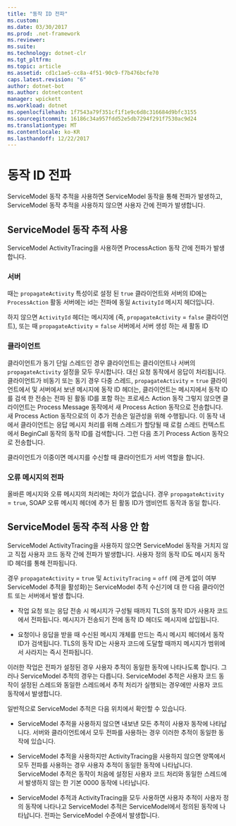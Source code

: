 ```yaml
---
title: "동작 ID 전파"
ms.custom: 
ms.date: 03/30/2017
ms.prod: .net-framework
ms.reviewer: 
ms.suite: 
ms.technology: dotnet-clr
ms.tgt_pltfrm: 
ms.topic: article
ms.assetid: cd1c1ae5-cc8a-4f51-90c9-f7b476bcfe70
caps.latest.revision: "6"
author: dotnet-bot
ms.author: dotnetcontent
manager: wpickett
ms.workload: dotnet
ms.openlocfilehash: 1f7543a79f351cf1f1e9c6d8c316684d9bfc3155
ms.sourcegitcommit: 16186c34a957fdd52e5db7294f291f7530ac9d24
ms.translationtype: MT
ms.contentlocale: ko-KR
ms.lasthandoff: 12/22/2017
---
```

# <a name="activity-id-propagation"></a>동작 ID 전파
ServiceModel 동작 추적을 사용하면 ServiceModel 동작을 통해 전파가 발생하고, ServiceModel 동작 추적을 사용하지 않으면 사용자 간에 전파가 발생합니다.  
  
## <a name="servicemodel-activity-tracing-is-enabled"></a>ServiceModel 동작 추적 사용  
 ServiceModel ActivityTracing을 사용하면 ProcessAction 동작 간에 전파가 발생합니다.  
  
### <a name="server"></a>서버  
 때는 `propagateActivity` 특성이로 설정 된 `true` 클라이언트와 서버의 ID에는 `ProcessAction` 활동 서버에는 id는 전파에 동일 `ActivityId` 메시지 헤더입니다.  
  
 하지 않으면 `ActivityId` 헤더는 메시지에 (즉, `propagateActivity` = `false` 클라이언트), 또는 때 `propagateActivity` = `false` 서버에서 서버 생성 하는 새 활동 ID  
  
### <a name="client"></a>클라이언트  
 클라이언트가 동기 단일 스레드인 경우 클라이언트는 클라이언트나 서버의 `propagateActivity` 설정을 모두 무시합니다. 대신 요청 동작에서 응답이 처리됩니다. 클라이언트가 비동기 또는 동기 경우 다중 스레드, `propagateActivity` = `true` 클라이언트에서 및 서버에서 보낸 메시지에 동작 ID 헤더는, 클라이언트는 메시지에서 동작 ID를 검색 한 전송는 전파 된 활동 ID를 포함 하는 프로세스 Action 동작 그렇지 않으면 클라이언트는 Process Message 동작에서 새 Process Action 동작으로 전송합니다. 새 Process Action 동작으로의 이 추가 전송은 일관성을 위해 수행됩니다. 이 동작 내에서 클라이언트는 응답 메시지 처리를 위해 스레드가 할당될 때 로컬 스레드 컨텍스트에서 BeginCall 동작의 동작 ID를 검색합니다. 그런 다음 초기 Process Action 동작으로 전송합니다.  
  
 클라이언트가 이중이면 메시지를 수신할 때 클라이언트가 서버 역할을 합니다.  
  
### <a name="propagation-in-fault-messages"></a>오류 메시지의 전파  
 올바른 메시지와 오류 메시지의 처리에는 차이가 없습니다. 경우 `propagateActivity` = `true`, SOAP 오류 메시지 헤더에 추가 된 활동 ID가 앰비언트 동작과 동일 합니다.  
  
## <a name="servicemodel-activity-tracing-is-disabled"></a>ServiceModel 동작 추적 사용 안 함  
 ServiceModel ActivityTracing을 사용하지 않으면 ServiceModel 동작을 거치지 않고 직접 사용자 코드 동작 간에 전파가 발생합니다. 사용자 정의 동작 ID도 메시지 동작 ID 헤더를 통해 전파됩니다.  
  
 경우 `propagateActivity` = `true` 및 `ActivityTracing` = `off` (에 관계 없이 여부 ServiceModel 추적을 활성화)는 ServiceModel 추적 수신기에 대 한 다음 클라이언트 또는 서버에서 발생 합니다.  
  
-   작업 요청 또는 응답 전송 시 메시지가 구성될 때까지 TLS의 동작 ID가 사용자 코드에서 전파됩니다. 메시지가 전송되기 전에 동작 ID 헤더도 메시지에 삽입됩니다.  
  
-   요청이나 응답을 받을 때 수신된 메시지 개체를 만드는 즉시 메시지 헤더에서 동작 ID가 검색됩니다. TLS의 동작 ID는 사용자 코드에 도달할 때까지 메시지가 범위에서 사라지는 즉시 전파됩니다.  
  
 이러한 작업은 전파가 설정된 경우 사용자 추적이 동일한 동작에 나타나도록 합니다. 그러나 ServiceModel 추적의 경우는 다릅니다. ServiceModel 추적은 사용자 코드 동작이 설정된 스레드와 동일한 스레드에서 추적 처리가 실행되는 경우에만 사용자 코드 동작에서 발생합니다.  
  
 일반적으로 ServiceModel 추적은 다음 위치에서 확인할 수 있습니다.  
  
-   ServiceModel 추적을 사용하지 않으면 내보낸 모든 추적이 사용자 동작에 나타납니다. 서버와 클라이언트에서 모두 전파를 사용하는 경우 이러한 추적이 동일한 동작에 있습니다.  
  
-   ServiceModel 추적을 사용하지만 ActivityTracing을 사용하지 않으면 양쪽에서 모두 전파를 사용하는 경우 사용자 추적이 동일한 동작에 나타납니다. ServiceModel 추적은 동작이 처음에 설정된 사용자 코드 처리와 동일한 스레드에서 발생하지 않는 한 기본 0000 동작에 나타납니다.  
  
-   ServiceModel 추적과 ActivityTracing을 모두 사용하면 사용자 추적이 사용자 정의 동작에 나타나고 ServiceModel 추적은 ServiceModel에서 정의된 동작에 나타납니다. 전파는 ServiceModel 수준에서 발생합니다.
